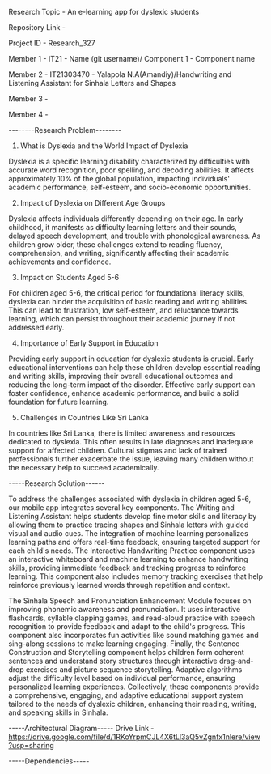Research Topic - An e-learning app for dyslexic students

Repository Link -

Project ID - Research_327

Member 1 - IT21 - Name (git username)/ Component 1 - Component name

Member 2 - IT21303470 - Yalapola N.A(Amandiy)/Handwriting and Listening Assistant for Sinhala Letters and Shapes

Member 3 -

Member 4 -

--------Research Problem--------
 
1. What is Dyslexia and the World Impact of Dyslexia
 
Dyslexia is a specific learning disability characterized by difficulties with accurate 
word recognition, poor spelling, and decoding abilities. It affects approximately 10% 
of the global population, impacting individuals' academic performance, self-esteem, 
and socio-economic opportunities. 
 
2. Impact of Dyslexia on Different Age Groups 

Dyslexia affects individuals differently depending on their age. In early childhood, it 
manifests as difficulty learning letters and their sounds, delayed speech 
development, and trouble with phonological awareness. As children grow older, 
these challenges extend to reading fluency, comprehension, and writing, significantly 
affecting their academic achievements and confidence. 
 
3. Impact on Students Aged 5-6 

For children aged 5-6, the critical period for foundational literacy skills, dyslexia can 
hinder the acquisition of basic reading and writing abilities. This can lead to 
frustration, low self-esteem, and reluctance towards learning, which can persist 
throughout their academic journey if not addressed early. 
 
4. Importance of Early Support in Education

Providing early support in education for dyslexic students is crucial. Early educational 
interventions can help these children develop essential reading and writing skills, 
improving their overall educational outcomes and reducing the long-term impact of 
the disorder. Effective early support can foster confidence, enhance academic 
performance, and build a solid foundation for future learning. 
 
5. Challenges in Countries Like Sri Lanka 

In countries like Sri Lanka, there is limited awareness and resources dedicated to 
dyslexia. This often results in late diagnoses and inadequate support for affected 
children. Cultural stigmas and lack of trained professionals further exacerbate the 
issue, leaving many children without the necessary help to succeed academically.


-----Research Solution------

To address the challenges associated with dyslexia in children aged 5-6, our mobile 
app integrates several key components. The Writing and Listening Assistant helps 
students develop fine motor skills and literacy by allowing them to practice tracing 
shapes and Sinhala letters with guided visual and audio cues. The integration of 
machine learning personalizes learning paths and offers real-time feedback, ensuring 
targeted support for each child's needs. The Interactive Handwriting Practice 
component uses an interactive whiteboard and machine learning to enhance 
handwriting skills, providing immediate feedback and tracking progress to reinforce 
learning. This component also includes memory tracking exercises that help 
reinforce previously learned words through repetition and context. 
 
The Sinhala Speech and Pronunciation Enhancement Module focuses on improving 
phonemic awareness and pronunciation. It uses interactive flashcards, syllable 
clapping games, and read-aloud practice with speech recognition to provide 
feedback and adapt to the child's progress. This component also incorporates fun 
activities like sound matching games and sing-along sessions to make learning 
engaging. Finally, the Sentence Construction and Storytelling component helps 
children form coherent sentences and understand story structures through 
interactive drag-and-drop exercises and picture sequence storytelling. Adaptive 
algorithms adjust the difficulty level based on individual performance, ensuring 
personalized learning experiences. Collectively, these components provide a 
comprehensive, engaging, and adaptive educational support system tailored to the 
needs of dyslexic children, enhancing their reading, writing, and speaking skills in 
Sinhala.


-----Architectural Diagram-----
Drive Link - https://drive.google.com/file/d/1RKoYrpmCJL4X6tLl3aQ5vZgnfx1nlere/view?usp=sharing

-----Dependencies-----



